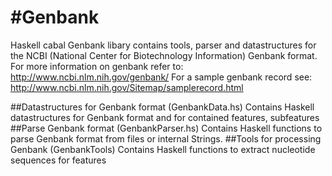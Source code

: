 #Genbank
=============
Haskell cabal Genbank libary contains tools, parser and datastructures for the NCBI (National Center for Biotechnology Information) Genbank format.
For more information on genbank refer to: http://www.ncbi.nlm.nih.gov/genbank/
For a sample genbank record see: http://www.ncbi.nlm.nih.gov/Sitemap/samplerecord.html

##Datastructures for Genbank format (GenbankData.hs)
Contains Haskell datastructures for Genbank format and for contained features, subfeatures
##Parse Genbank format (GenbankParser.hs)
Contains Haskell functions to parse Genbank format from files or internal Strings.
##Tools for processing Genbank  (GenbankTools)
Contains Haskell functions to extract nucleotide sequences for features 
